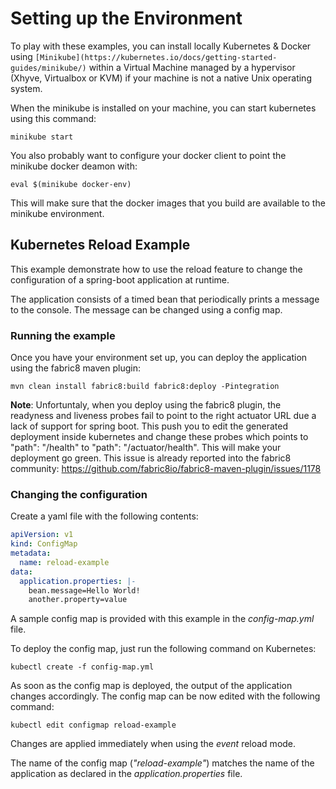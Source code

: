 
# Setting up the Environment

To play with these examples, you can install locally Kubernetes & Docker using `[Minikube](https://kubernetes.io/docs/getting-started-guides/minikube/)` within a Virtual Machine
managed by a hypervisor (Xhyve, Virtualbox or KVM) if your machine is not a native Unix operating system.

  
When the minikube  is installed on your machine, you can start kubernetes using this command:
```
minikube start
```

You also probably want to configure your docker client to point the minikube docker deamon with:
```
eval $(minikube docker-env)
```

This will make sure that the docker images that you build are available to the minikube environment.

## Kubernetes Reload Example

This example demonstrate how to use the reload feature to change the configuration of a spring-boot application at runtime.

The application consists of a timed bean that periodically prints a message to the console. 
The message can be changed using a config map.

### Running the example
Once you have your environment set up, you can deploy the application using the fabric8 maven plugin:

```
mvn clean install fabric8:build fabric8:deploy -Pintegration
```

**Note**: Unfortuntaly, when you deploy using the fabric8 plugin, the readyness and liveness probes fail to point to the right actuator URL due a lack of support for spring boot. 
This push you to edit the generated deployment inside kubernetes and change these probes which points to "path": "/health" to  "path": "/actuator/health". 
This will make your deployment go green. This issue is already reported into the fabric8 community: https://github.com/fabric8io/fabric8-maven-plugin/issues/1178

### Changing the configuration

Create a yaml file with the following contents:

```yml
apiVersion: v1
kind: ConfigMap
metadata:
  name: reload-example
data:
  application.properties: |-
    bean.message=Hello World!
    another.property=value
```

A sample config map is provided with this example in the *config-map.yml* file.

To deploy the config map, just run the following command on Kubernetes:

```
kubectl create -f config-map.yml
```

As soon as the config map is deployed, the output of the application changes accordingly.
The config map can be now edited with the following command:

```
kubectl edit configmap reload-example
```

Changes are applied immediately when using the *event* reload mode.

The name of the config map (*"reload-example"*) matches the name of the application as declared in the *application.properties* file.
